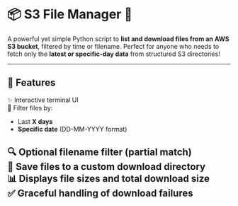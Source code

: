 # 📦 S3 File Manager 🧰

A powerful yet simple Python script to **list and download files from an AWS S3 bucket**, filtered by time or filename. Perfect for anyone who needs to fetch only the **latest or specific-day data** from structured S3 directories!

---

## 🚀 Features

✨ Interactive terminal UI  
📆 Filter files by:
- Last **X days**
- **Specific date** (DD-MM-YYYY format)

🔍 Optional **filename filter** (partial match)  
📂 Save files to a custom **download directory**  
📊 Displays file sizes and total download size  
✅ Graceful handling of download failures  
---